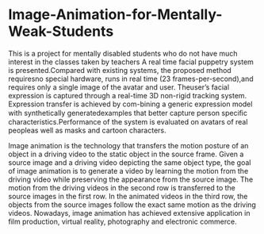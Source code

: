# Image-Animation-for-Mentally-Weak-Students
This is a project for mentally disabled students who do not have much interest in the classes taken by teachers
A real time facial puppetry system is presented.Compared with existing systems, the proposed method requiresno special hardware, runs in real time (23 frames-per-second),and requires only a single image of the avatar and user. Theuser’s facial expression is captured through a real-time 3D non-rigid tracking system. Expression transfer is achieved by com-bining a generic expression model with synthetically generatedexamples that better capture person speciﬁc characteristics.Performance of the system is evaluated on avatars of real peopleas well as masks and cartoon characters.


Image animation is the technology that transfers the motion posture of an object in a
driving video to the static object in the source frame. Given a source image and a driving
video depicting the same object type, the goal of image animation is to generate a video
by learning the motion from the driving video while preserving the appearance from the
source image. The motion from the driving videos in the second
row is transferred to the source images in the first row. In the animated videos in the third
row, the objects from the source images follow the exact same motion as the driving videos.
Nowadays, image animation has achieved extensive application in film production, virtual
reality, photography and electronic commerce.
